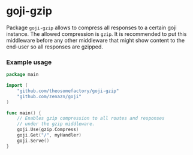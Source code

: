 # goji-gzip

Package `goji-gzip` allows to compress all responses to a certain goji instance. The allowed compression is `gzip`. It is recommended to put this middleware before any other middleware that might show content to the end-user so all responses are gzipped.

### Example usage

```go
package main

import (
    "github.com/theosomefactory/goji-gzip"
    "github.com/zenazn/goji"
)

func main() {
    // Enables gzip compression to all routes and responses 
    // under the gzip middleware. 
    goji.Use(gzip.Compress)
    goji.Get("/", myHandler)
    goji.Serve()
}
```
